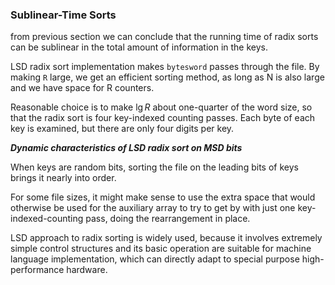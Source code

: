 ### Sublinear-Time Sorts

from previous section we can conclude that the running time of radix sorts can be sublinear in the total amount of information in the keys.

LSD radix sort implementation makes `bytesword` passes through the file. By making `R` large, we get an efficient sorting method, as long as N is also large and we have space for R counters.

Reasonable choice is to make $\lg R$ about one-quarter of the word size, so that the radix sort is four key-indexed counting passes. Each byte of each key is examined, but there are only four digits per key.

***Dynamic characteristics of LSD radix sort on MSD bits***

When keys are random bits, sorting the file on the leading bits of keys brings it nearly into order.

For some file sizes, it might make sense to use the extra space that would otherwise be used for the auxiliary array to try to get by with just one key-indexed-counting pass, doing the rearrangement in place.

LSD approach to radix sorting is widely used, because it involves extremely simple control structures and its basic operation are suitable for machine language implementation, which can directly adapt to special purpose high-performance hardware.